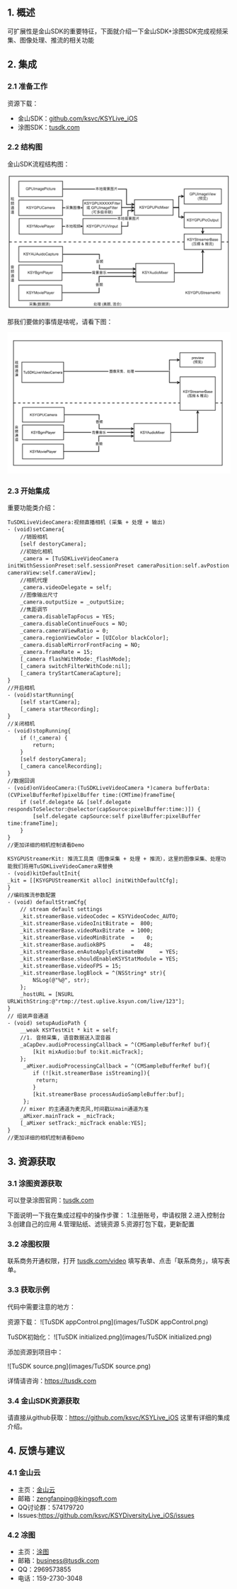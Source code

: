## 1. 概述
可扩展性是金山SDK的重要特征，下面就介绍一下金山SDK+涂图SDK完成视频采集、图像处理、推流的相关功能

## 2. 集成
### 2.1 准备工作
资源下载：

* 金山SDK：[github.com/ksvc/KSYLive_iOS](https://github.com/ksvc/KSYLive_iOS)
* 涂图SDK：[tusdk.com](https://tusdk.com)

### 2.2 结构图

金山SDK流程结构图：
    
![Diagram](images/diagram.png)
  
那我们要做的事情是啥呢，请看下图：
  
![Diagram](images/ksyReplace.png)

### 2.3 开始集成

重要功能类介绍：
```
TuSDKLiveVideoCamera:视频直播相机 (采集 + 处理 + 输出)
- (void)setCamera{
    //销毁相机
    [self destoryCamera];
    //初始化相机
    _camera = [TuSDKLiveVideoCamera initWithSessionPreset:self.sessionPreset cameraPosition:self.avPostion cameraView:self.cameraView];
    //相机代理
    _camera.videoDelegate = self;
    //图像输出尺寸
    _camera.outputSize = _outputSize;
    //焦距调节
    _camera.disableTapFocus = YES;
    _camera.disableContinueFoucs = NO;
    _camera.cameraViewRatio = 0;
    _camera.regionViewColor = [UIColor blackColor];
    _camera.disableMirrorFrontFacing = NO;
    _camera.frameRate = 15;
    [_camera flashWithMode:_flashMode];
    [_camera switchFilterWithCode:nil];
    [_camera tryStartCameraCapture];
}
//开启相机
- (void)startRunning{
    [self startCamera];
    [_camera startRecording];
}
//关闭相机
- (void)stopRunning{
    if (!_camera) {
        return;
    }
    [self destoryCamera];
    [_camera cancelRecording];
}
//数据回调
- (void)onVideoCamera:(TuSDKLiveVideoCamera *)camera bufferData:(CVPixelBufferRef)pixelBuffer time:(CMTime)frameTime{
    if (self.delegate && [self.delegate respondsToSelector:@selector(capSource:pixelBuffer:time:)]) {
        [self.delegate capSource:self pixelBuffer:pixelBuffer time:frameTime];
    }
}
//更加详细的相机控制请看Demo
```
```
KSYGPUStreamerKit: 推流工具类（图像采集 + 处理 + 推流），这里的图像采集、处理功能我们将用TuSDKLiveVideoCamera来替换
- (void)kitDefaultInit{
_kit = [[KSYGPUStreamerKit alloc] initWithDefaultCfg];
}
//编码推流参数配置
- (void) defaultStramCfg{
    // stream default settings
    _kit.streamerBase.videoCodec = KSYVideoCodec_AUTO;
    _kit.streamerBase.videoInitBitrate =  800;
    _kit.streamerBase.videoMaxBitrate  = 1000;
    _kit.streamerBase.videoMinBitrate  =    0;
    _kit.streamerBase.audiokBPS        =   48;
    _kit.streamerBase.enAutoApplyEstimateBW     = YES;
    _kit.streamerBase.shouldEnableKSYStatModule = YES;
    _kit.streamerBase.videoFPS = 15;
    _kit.streamerBase.logBlock = ^(NSString* str){
        NSLog(@"%@", str);
    };
    _hostURL = [NSURL URLWithString:@"rtmp://test.uplive.ksyun.com/live/123"];
}
// 组装声音通道
- (void) setupAudioPath {
    __weak KSYTestKit * kit = self;
    //1. 音频采集, 语音数据送入混音器
    _aCapDev.audioProcessingCallback = ^(CMSampleBufferRef buf){
        [kit mixAudio:buf to:kit.micTrack];
    };
     _aMixer.audioProcessingCallback = ^(CMSampleBufferRef buf){
        if (![kit.streamerBase isStreaming]){
         return;
        }
        [kit.streamerBase processAudioSampleBuffer:buf];
     };
    // mixer 的主通道为麦克风,时间戳以main通道为准
    _aMixer.mainTrack = _micTrack;
    [_aMixer setTrack:_micTrack enable:YES];
}
//更加详细的相机控制请看Demo
```
## 3. 资源获取
### 3.1 涂图资源获取

可以登录涂图官网：[tusdk.com](https://tusdk.com)

下面说明一下我在集成过程中的操作步骤：
1.注册账号，申请权限
2.进入控制台
3.创建自己的应用
4.管理贴纸、滤镜资源
5.资源打包下载，更新配置
### 3.2 凃图权限

联系商务开通权限，打开 [tusdk.com/video](http://tusdk.com/video) 填写表单、点击「联系商务」，填写表单。

### 3.3 获取示例
代码中需要注意的地方：

资源下载：
![TuSDK appControl.png](images/TuSDK appControl.png)

TuSDK初始化：
![TuSDK initialized.png](images/TuSDK initialized.png)

添加资源到项目中：

![TuSDK source.png](images/TuSDK source.png)

详情请咨询：https://tusdk.com

### 3.4 金山SDK资源获取

请直接从github获取：https://github.com/ksvc/KSYLive_iOS
这里有详细的集成介绍。

## 4. 反馈与建议
### 4.1 金山云
* 主页：[金山云](http://www.ksyun.com/)
* 邮箱：<zengfanping@kingsoft.com>
* QQ讨论群：574179720
* Issues:https://github.com/ksvc/KSYDiversityLive_iOS/issues

### 4.2 凃图
* 主页：[涂图](https://tusdk.com/)
* 邮箱：<business@tusdk.com>
* QQ：2969573855
* 电话：159-2730-3048
